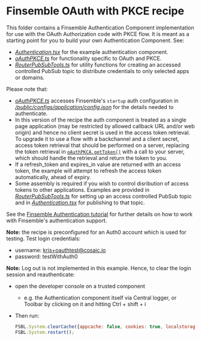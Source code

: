 # Finsemble OAuth with PKCE recipe

This folder contains a Finsemble Authentication Component implementation for use with the OAuth Authorization code with PKCE flow.
It is meant as a starting point for you to build your own Authentication Component. See:

- [_Authentication.tsx_](Authentication.tsx) for the example authentication component.
- [_oAuthPKCE.ts_](oAuthPKCE.ts) for functionality specific to OAuth and PKCE.
- [_RouterPubSubTools.ts_](RouterPubSubTools.ts) for utility functions for creating an accessed controlled PubSub topic to distribute credentials to only selected apps or domains.

Please note that:
- [_oAuthPKCE.ts_](oAuthPKCE.ts) accesses Finsemble's `startup` auth configuration in [_/public/configs/application/config.json_](../../../public/configs/application/config.json) for the details needed to authenticate.
- In this version of the recipe the auth component is treated as a single page application (may be restricted by allowed callback URL and/or web origin) and hence no client secret is used in the access token retrieval. To upgrade it to use a flow with a backchannel and a client secret, access token retrieval that should be performed on a server, replacing the token retrieval in [`oAuthPKCA.getToken()`](oAuthPKCE.ts) with a call to your server, which should handle the retrieval and return the token to you.
- If a refresh_token and expires_in value are returned with an access token, the example will attempt to refresh the access token automatically, ahead of expiry.
- Some assembly is required if you wish to control disribution of access tokens to other applications. Examples are provided in [_RouterPubSubTools.ts_](RouterPubSubTools.ts) for setting up an access controlled PubSub topic and in [_Authentication.tsx_](Authentication.tsx) for publishing to that topic.

See the [Finsemble Authentication tutorial](https://documentation.finsemble.com/tutorial-Authentication.html) for further details on how to work with Finsemble's authentication support.

**Note:** the recipe is preconfigured for an Auth0 account which is used for testing. Test login credentials:

- username: kris+oauthtest@cosaic.io
- password: testWithAuth0

**Note:** Log out is not implemented in this example. Hence, to clear the login session and reauthenticate:

- open the developer console on a trusted component
	- e.g. the Authentication component itself via Central logger, or Toolbar by clicking on it and hitting Ctrl + shift + i
- Then run:

	```javascript
	FSBL.System.clearCache({appcache: false, cookies: true, localstorage: false});
	FSBL.System.restart();
	 ```
